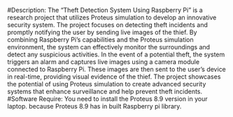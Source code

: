 #Description:
The “Theft Detection System Using Raspberry Pi” is a research project that utilizes Proteus simulation to develop an innovative security system. The project focuses on detecting theft incidents and promptly notifying the user by sending live images of the thief. By combining Raspberry Pi’s capabilities and the Proteus simulation environment, the system can effectively monitor the surroundings and detect any suspicious activities. In the event of a potential theft, the system triggers an alarm and captures live images using a camera module connected to Raspberry Pi. These images are then sent to the user’s device in real-time, providing visual evidence of the thief. The project showcases the potential of using Proteus simulation to create advanced security systems that enhance surveillance and help prevent theft incidents.
#Software Require:
You need to install the Proteus 8.9 version in your laptop. because Proteus 8.9 has in built Raspberry pi library.
